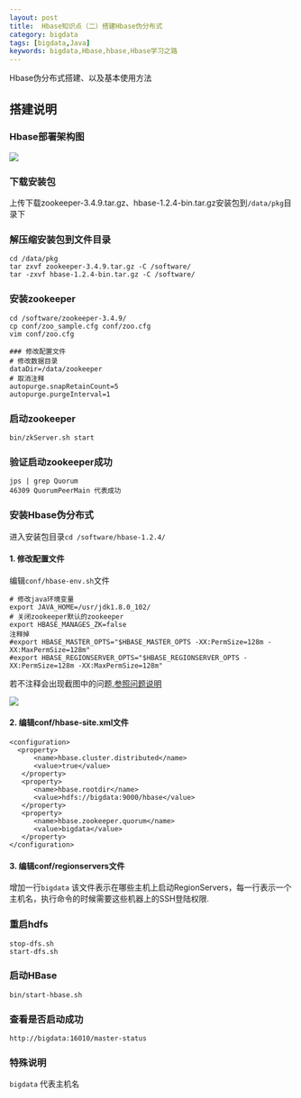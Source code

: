 ```yaml
---
layout: post
title:  Hbase知识点（二）搭建Hbase伪分布式
category: bigdata 
tags: [bigdata,Java]
keywords: bigdata,Hbase,hbase,Hbase学习之路
---
```


Hbase伪分布式搭建、以及基本使用方法

## 搭建说明

### Hbase部署架构图

![](https://static.studytime.xin/image/articles/hbase/hbase-install-1.png?x-oss-process=image/resize,m_fixed,h_500,w_1000)

### 下载安装包
上传下载zookeeper-3.4.9.tar.gz、hbase-1.2.4-bin.tar.gz安装包到`/data/pkg`目录下

### 解压缩安装包到文件目录

```
cd /data/pkg 
tar zxvf zookeeper-3.4.9.tar.gz -C /software/
tar -zxvf hbase-1.2.4-bin.tar.gz -C /software/
```

### 安装zookeeper
```
cd /software/zookeeper-3.4.9/
cp conf/zoo_sample.cfg conf/zoo.cfg
vim conf/zoo.cfg

### 修改配置文件
# 修改数据目录
dataDir=/data/zookeeper
# 取消注释
autopurge.snapRetainCount=5
autopurge.purgeInterval=1
```

### 启动zookeeper
`bin/zkServer.sh start`

### 验证启动zookeeper成功
```
jps | grep Quorum
46309 QuorumPeerMain 代表成功
```


### 安装Hbase伪分布式
进入安装包目录`cd /software/hbase-1.2.4/`

#### 1. 修改配置文件
编辑`conf/hbase-env.sh`文件
```
# 修改java环境变量
export JAVA_HOME=/usr/jdk1.8.0_102/
# 关闭zookeeper默认的zookeeper
export HBASE_MANAGES_ZK=false
注释掉
#export HBASE_MASTER_OPTS="$HBASE_MASTER_OPTS -XX:PermSize=128m -XX:MaxPermSize=128m"
#export HBASE_REGIONSERVER_OPTS="$HBASE_REGIONSERVER_OPTS -XX:PermSize=128m -XX:MaxPermSize=128m"
```

若不注释会出现截图中的问题,[参照问题说明](https://www.cnblogs.com/ThinkVenus/p/8042743.html)

![](https://static.studytime.xin/image/articles/hbase/hbase-install-2.jpg)


#### 2. 编辑conf/hbase-site.xml文件
```
<configuration>
  <property>
      <name>hbase.cluster.distributed</name>
      <value>true</value>
   </property>
   <property>
      <name>hbase.rootdir</name>
      <value>hdfs://bigdata:9000/hbase</value>
   </property>
   <property>
      <name>hbase.zookeeper.quorum</name>
      <value>bigdata</value>
   </property>
</configuration>
```

#### 3. 编辑conf/regionservers文件
增加一行`bigdata`
该文件表示在哪些主机上启动RegionServers，每一行表示一个主机名，执行命令的时候需要这些机器上的SSH登陆权限.


### 重启hdfs
```
stop-dfs.sh
start-dfs.sh
```

### 启动HBase
`bin/start-hbase.sh`

### 查看是否启动成功
`http://bigdata:16010/master-status`


### 特殊说明
`bigdata` 代表主机名










